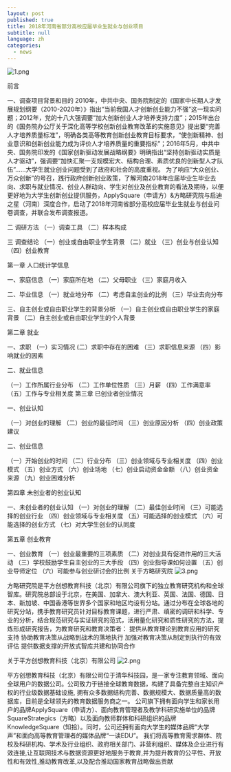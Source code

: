 ```yaml
---
layout: post
published: true
title: 2018年河南省部分高校应届毕业生就业与创业项目
subtitle: null
language: zh
categories:
  - news
---
```


![1.png]({{site.baseurl}}/image/1.png)

前言

一、调查项目背景和目的
2010年，中共中央、国务院制定的《国家中长期人才发展规划纲要（2010-2020年）》指出“当前我国人才创新创业能力不强”这一现实问题；2012年，党的十八大强调要“加大创新创业人才培养支持力度”；2015年出台的《国务院办公厅关于深化高等学校创新创业教育改革的实施意见》提出要“完善人才培养质量标准”，明确各类高等教育创新创业教育目标要求，“使创新精神、创业意识和创新创业能力成为评价人才培养质量的重要指标”；2016年5月，中共中央、国务院印发的《国家创新驱动发展战略纲要》明确指出“坚持创新驱动实质是人才驱动”，强调要“加快汇聚一支规模宏大、结构合理、素质优良的创新型人才队伍”……大学生就业创业问题受到了政府和社会的高度重视。
为了响应“大众创业、万众创新”的号召，践行政府创新创业政策，了解河南2018年应届毕业生毕业去向、求职与就业情况、创业人群动向、学生对创业及创业教育的看法及期待，以便更好地为大学生创新创业提供服务，ApplySquare（申请方）&方略研究院与启迪之星（河南）深度合作，启动了2018年河南省部分高校应届毕业生就业与创业问卷调查，并联合发布调查报道。

二 调研方法
（一）调查工具
（二）样本构成

三 调查结论
（一）创业或自由职业学生背景
（二）就业
（三）创业与创业认知
（四）创业教育

第一章 人口统计学信息

一、家庭信息
（一）家庭所在地
（二）父母职业
（三）家庭月收入

二、毕业信息
（一）就业地分布
（二）考虑自主创业的比例
（三）毕业去向分布

三、自主创业或自由职业学生的背景分析
（一）自主创业或自由职业学生的家庭背景
（二）自主创业或自由职业学生的个人背景

第二章 就业
 
 一、求职
（一）实习情况
 (二）求职中存在的困难
（三）求职信息来源
（四）影响就业的因素

二、就业信息

（一）工作所属行业分布
（二）工作单位性质
（三）月薪
（四）工作满意率
（五）工作与专业相关度
第三章 已创业者创业情况

一、创业认知

（一）对创业的理解
（二）创业的最佳时间
（三）创业原因分析
（四）创业政策建议

二、创业信息

（一）开始创业的时间
（二）行业分布
（三）创业领域与专业相关度
（四）创业模式
（五）创业方式
（六）创业场地
（七）创业启动资金金额
（八）创业资金来源
（九）创业困难分析

第四章 未创业者的创业认知

一、未创业者的创业认知
（一）对创业的理解
（二）最佳创业时间
（三）可能选择的创业行业
（四）创业领域与专业相关度
（五）可能选择的创业模式
（六）可能选择的创业方式
（七）对大学生创业的认同度

第五章 创业教育

一、创业教育
（一）创业最重要的三项素质
（二）对创业具有促进作用的三大活动
（三）学校鼓励学生自主创业的三大手段
（四）创业指导课如何设置
（五）创业导师定位
（六）可能参与创业研讨会的比例
关于方略研究院
![3.png]({{site.baseurl}}/image/3.png)
 
方略研究院是平方创想教育科技（北京）有限公司旗下的独立教育研究机构和全球智库。研究院总部设于北京，在美国、加拿大、澳大利亚、英国、法国、德国、日本、新加坡、中国香港等世界多个国家和地区均设有分站。通过分布在全球各地的研究分站，携手教育研究员针对目标教育课题，进行严肃、缜密的调研和科学、专业的分析，结合规范研究与实证研究的范式，活用量化研究和质性研究的方法，提炼形成研究报告，为教育研究和教育决策者：
提供从教育理论到教育应用的研究支持
协助教育决策从战略到战术的落地执行
加强对教育决策从制定到执行的有效评估
提供数据支撑的开放式智库共建和协同合作

关于平方创想教育科技（北京）有限公司
![2.png]({{site.baseurl}}/image/2.png)
 
平方创想教育科技（北京）有限公司位于清华科技园，是一家专注教育领域、面向全球用户的数据公司。公司致力于链接全球教育数据，构建了具备完整自主知识产权的行业级数据基础设施, 拥有众多数据结构完善、数据规模大、数据质量高的数据库，目前是全球领先的教育数据服务商之一。
公司旗下拥有面向学生和家长用户的品牌ApplySquare（申请方）、面向教育管理者及教学科研实施单位的品牌SquareStrategics（方略）以及面向教师群体和科研组织的品牌KnowledgeSquare（知拾）。同时，公司还拥有面向大学生的媒体品牌“大学声”和面向高等教育管理者的媒体品牌“一读EDU”。
我们将高等教育需求群体、院校及科研机构、学术及行业组织、政府相关部门、非营利组织、媒体及企业进行有效连接,让互联网技术与数据资源更好地服务于教育,并为提升教育的公平性、开放性和有效性,推动教育改革,以及配合推动国家教育战略做出贡献
